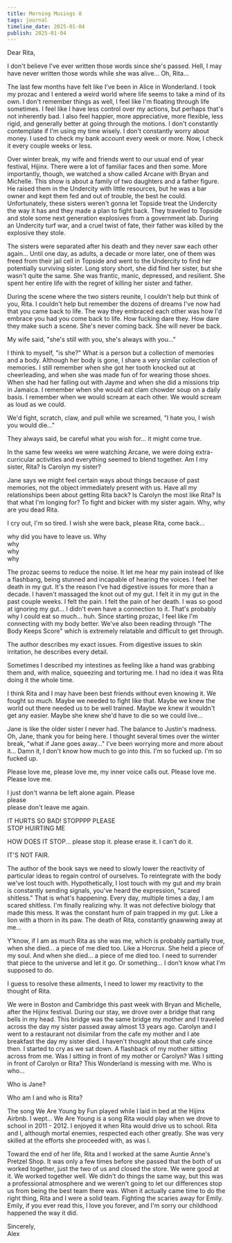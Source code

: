 ```yaml
---
title: Morning Musings 8
tags: journal
timeline_date: 2025-01-04
publish: 2025-01-04
---
```


Dear Rita,

I don't believe I've ever written those words since she's passed. Hell, I may have never written those words while she was alive... Oh, Rita...

The last few months have felt like I've been in Alice in Wonderland. I took my prozac and I entered a weird world where life seems to take a mind of its own.
I don't remember things as well, I feel like I'm floating through life sometimes. I feel like I have less control over my actions, but perhaps that's not
inherently bad. I also feel happier, more appreciative, more flexible, less rigid, and generally better at going through the motions. I don't constantly contemplate
if I'm using my time wisely. I don't constantly worry about money. I used to check my bank account every week or more. Now, I check it every couple weeks or less.

Over winter break, my wife and friends went to our usual end of year festival, Hijinx. There were a lot of familiar faces and then some. More importantly, though,
we watched a show called Arcane with Bryan and Michelle. This show is about a family of two daughters and a father figure. He raised them in the Undercity with little resources,
but he was a bar owner and kept them fed and out of trouble, the best he could. Unfortunately, these sisters weren't gonna let Topside treat the Undercity the way it has
and they made a plan to fight back. They traveled to Topside and stole some next generation explosives from a government lab. During an Undercity turf war, 
and a cruel twist of fate, their father was killed by the explosive they stole.

The sisters were separated after his death and they never saw each other again... Until one day, as adults, a decade or more later, 
one of them was freed from their jail cell in Topside and went to the Undercity to find her potentially surviving sister. Long story short, she did find her sister, but
she wasn't quite the same. She was frantic, manic, depressed, and resilient. She spent her entire life with the regret of killing her sister and father.

During the scene where the two sisters reunite, I couldn't help but think of you, Rita. I couldn't help but remember the dozens of dreams I've now had that you came back to life.
The way they embraced each other was how I'd embrace you had you come back to life. How fucking dare they. How dare they make such a scene. She's never coming back. She will
never be back.

My wife said, "she's still with you, she's always with you..."

I think to myself, "is she?" What is a person but a collection of memories and a body. Although her body is gone, I share a very similar collection of memories. I still remember
when she got her tooth knocked out at cheerleading, and when she was made fun of for wearing those shoes. When she had her falling out with Jayme and when she did a missions trip
in Jamaica. I remember when she would eat clam chowder soup on a daily basis. I remember when we would scream at each other. We would scream as loud as we could.

We'd fight, scratch, claw, and pull while we screamed, "I hate you, I wish you would die..."

They always said, be careful what you wish for... it might come true.

In the same few weeks we were watching Arcane, we were doing extra-curricular activities and everything seemed to blend together. Am I my sister, Rita? Is Carolyn my sister?

Jane says we might feel certain ways about things because of past memories, not the object immediately present with us. Have all my relationships been about getting
Rita back? Is Carolyn the most like Rita? Is that what I'm longing for? To fight and bicker with my sister again. Why, why are you dead Rita.

I cry out, I'm so tired. I wish she were back, please Rita, come back...

why did you have to leave us. Why\
why\
why\
why

The prozac seems to reduce the noise. It let me hear my pain instead of like a flashbang, being stunned and incapable of hearing the voices. I feel her death in my gut.
It's the reason I've had digestive issues for more than a decade. I haven't massaged the knot out of my gut. I felt it in my gut in the past couple weeks. I felt the pain.
I felt the pain of her death. I was so good at ignoring my gut... I didn't even have a connection to it. That's probably why I could eat so much... huh. Since starting prozac,
I feel like I'm connecting with my body better. We've also been reading through "The Body Keeps Score" which is extremely relatable and difficult to get through.

The author describes my exact issues. From digestive issues to skin irritation, he describes every detail.

Sometimes I described my intestines as feeling like a hand was grabbing them and, with malice, squeezing and torturing me. I had no idea it was Rita doing it the whole time.

I think Rita and I may have been best friends without even knowing it. We fought so much. Maybe we needed to fight like that. Maybe we knew the world out there needed us to
be well trained. Maybe we knew it wouldn't get any easier. Maybe she knew she'd have to die so we could live...

Jane is like the older sister I never had. The balance to Justin's madness. Oh, Jane, thank you for being here. I thought several times over the winter break, "what if Jane
goes away..." I've been worrying more and more about it... Damn it, I don't know how much to go into this. I'm so fucked up. I'm so fucked up.

Please love me, please love me, my inner voice calls out. Please love me. Please love me.

I just don't wanna be left alone again. Please\
please\
please don't leave me again.


IT HURTS SO BAD! STOPPPP PLEASE\
STOP HUIRTING ME

HOW DOES IT STOP... please stop it. please erase it. I can't do it.

IT'S NOT FAIR.

The author of the book says we need to slowly lower the reactivity of particular ideas to regain control of ourselves. To reintegrate with the body we've lost touch with.
Hypothetically, I lost touch with my gut and my brain is constantly sending signals, you've heard the expression, "scared shitless." That is what's happening.
Every day, multiple times a day, I am scared shitless. I'm finally realizing why. It was not defective biology that made this mess. It was the constant hum of pain
trapped in my gut. Like a lion with a thorn in its paw. The death of Rita, constantly gnawwing away at me...

Y'know, if I am as much Rita as she was me, which is probably partially true, when she died... a piece of me died too. Like a Horcrux. She held a piece of my soul. And
when she died... a piece of me died too. I need to surrender that piece to the universe and let it go. Or something... I don't know what I'm supposed to do.

I guess to resolve these ailments, I need to lower my reactivity to the thought of Rita.

We were in Boston and Cambridge this past week with Bryan and Michelle, after the Hijinx festival. During our stay, we drove over a bridge that rang bells in my head.
This bridge was the same bridge my mother and I traveled across the day my sister passed away almost 13 years ago. Carolyn and I went to a restaurant not disimilar from 
the cafe my mother and I ate breakfast the day my sister died. I haven't thought about that cafe since then. I started to cry as we sat down. A flashback of my mother sitting
across from me. Was I sitting in front of my mother or Carolyn? Was I sitting in front of Carolyn or Rita? This Wonderland is messing with me. Who is who...

Who is Jane?

Who am I and who is Rita?

The song We Are Young by Fun played while I laid in bed at the Hijinx Airbnb. I wept... We Are Young is a song Rita would play when we drove to school in 2011 - 2012. I enjoyed
it when Rita would drive us to school. Rita and I, although mortal enemies, respected each other greatly. She was very skilled at the efforts she proceeded with, as was I.

Toward the end of her life, Rita and I worked at the same Auntie Anne's Pretzel Shop. It was only a few times before she passed that the both of us worked together, just the two
of us and closed the store. We were good at it. We worked together well. We didn't do things the same way, but this was a professional atmosphere and we weren't going
to let our differences stop us from being the best team there was. When it actually came time to do the right thing, Rita and I were a solid team. Fighting the scaries
away for Emily. Emily, if you ever read this, I love you forever, and I'm sorry our childhood happened the way it did.

Sincerely,\
Alex

